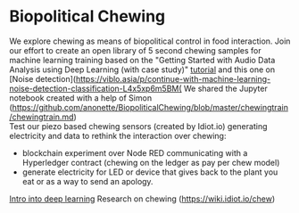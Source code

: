 # Biopolitical Chewing
We explore chewing as means of biopolitical control in food interaction. 
Join our effort to create an open library of 5 second chewing samples for machine learning training based on the "Getting Started with Audio Data Analysis using Deep Learning (with case study)" [tutorial](https://www.analyticsvidhya.com/blog/2017/08/audio-voice-processing-deep-learning/) and this one on [Noise detection](https://viblo.asia/p/continue-with-machine-learning-noise-detection-classification-L4x5xp6m5BM( 
We shared the Jupyter notebook created with a help of Simon (https://github.com/anonette/BiopoliticalChewing/blob/master/chewingtrain/chewingtrain.md)  
Test our piezo based chewing sensors (created by Idiot.io) generating electricity and data to rethink the interaction over chewing: 
- blockchain experiment over Node RED communicating with a Hyperledger contract (chewing on the ledger as pay per chew model)
- generate electricity for LED or device that gives back to the plant you eat or as a way to send an apology.

[Intro into deep learning](https://console.bluemix.net/docs/services/retrieve-and-rank/training-data.html)
Research on chewing (https://wiki.idiot.io/chew)
